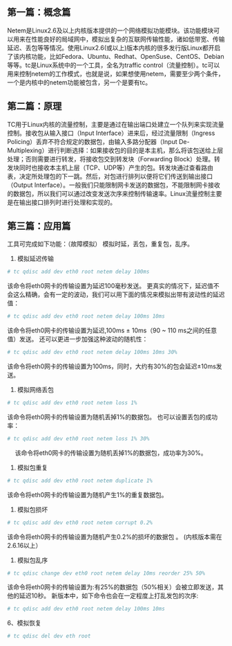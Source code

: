 

## 第一篇：概念篇

Netem是Linux2.6及以上内核版本提供的一个网络模拟功能模块。该功能模块可以用来在性能良好的局域网中，模拟出复杂的互联网传输性能，诸如低带宽、传输延迟、丢包等等情况。使用Linux2.6(或以上)版本内核的很多发行版Linux都开启了该内核功能，比如Fedora、Ubuntu、Redhat、OpenSuse、CentOS、Debian等等。tc是Linux系统中的一个工具，全名为traffic control（流量控制）。tc可以用来控制netem的工作模式，也就是说，如果想使用netem，需要至少两个条件，一个是内核中的netem功能被包含，另一个是要有tc。

## 第二篇：原理

TC用于Linux内核的流量控制，主要是通过在输出端口处建立一个队列来实现流量控制。接收包从输入接口（Input Interface）进来后，经过流量限制（Ingress Policing）丢弃不符合规定的数据包，由输入多路分配器（Input De-Multiplexing）进行判断选择：如果接收包的目的是本主机，那么将该包送给上层处理；否则需要进行转发，将接收包交到转发块（Forwarding Block）处理。转发块同时也接收本主机上层（TCP、UDP等）产生的包。转发块通过查看路由表，决定所处理包的下一跳。然后，对包进行排列以便将它们传送到输出接口（Output Interface）。一般我们只能限制网卡发送的数据包，不能限制网卡接收的数据包，所以我们可以通过改变发送次序来控制传输速率。Linux流量控制主要是在输出接口排列时进行处理和实现的。

## 第三篇：应用篇

工具可完成如下功能：（故障模拟） 模拟时延，丢包，重复包，乱序。

1.  模拟延迟传输

```bash
# tc qdisc add dev eth0 root netem delay 100ms
```

该命令将eth0网卡的传输设置为延迟100毫秒发送。
更真实的情况下，延迟值不会这么精确，会有一定的波动，我们可以用下面的情况来模拟出带有波动性的延迟值：

```bash
# tc qdisc add dev eth0 root netem delay 100ms 10ms
```

该命令将eth0网卡的传输设置为延迟,100ms ± 10ms（90 \~ 110 ms之间的任意值）发送。
还可以更进一步加强这种波动的随机性：

```bash
# tc qdisc add dev eth0 root netem delay 100ms 10ms 30%
```

该命令将eth0网卡的传输设置为100ms，同时，大约有30%的包会延迟±10ms发送。

1.  模拟网络丢包

```bash
# tc qdisc add dev eth0 root netem loss 1%
```

该命令将eth0网卡的传输设置为随机丢掉1%的数据包。
也可以设置丢包的成功率：

```bash
# tc qdisc add dev eth0 root netem loss 1% 30%
```

　
该命令将eth0网卡的传输设置为随机丢掉1%的数据包，成功率为30%。

1.  模拟包重复

```bash
# tc qdisc add dev eth0 root netem duplicate 1%
```

该命令将eth0网卡的传输设置为随机产生1%的重复数据包。

1.  模拟包损坏

```bash
# tc qdisc add dev eth0 root netem corrupt 0.2%
```

该命令将eth0网卡的传输设置为随机产生0.2%的损坏的数据包 。 (内核版本需在2.6.16以上）

1.  模拟包乱序

```bash
# tc qdisc change dev eth0 root netem delay 10ms reorder 25% 50%
```

该命令将eth0网卡的传输设置为:有25%的数据包（50%相关）会被立即发送，其他的延迟10秒。
新版本中，如下命令也会在一定程度上打乱发包的次序:

```bash
# tc qdisc add dev eth0 root netem delay 100ms 10ms
```

6、模拟恢复

```bash
# tc qdisc del dev eth root
```

